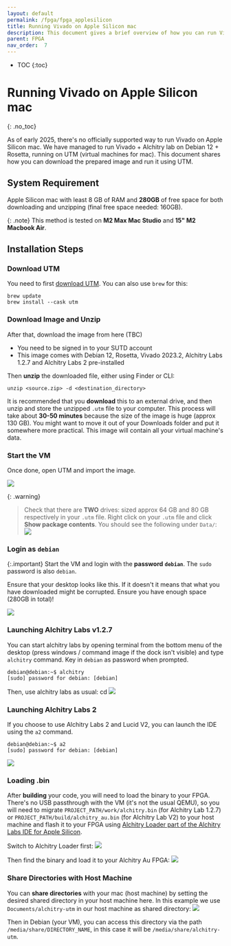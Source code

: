 ```yaml
---
layout: default
permalink: /fpga/fpga_applesilicon
title: Running Vivado on Apple Silicon mac 
description: This document gives a brief overview of how you can run Vivado on Apple Silicon mac with UTM 
parent: FPGA
nav_order:  7
---
```

* TOC
{:toc}


# Running Vivado on Apple Silicon mac
{: .no_toc}

As of early 2025, there's no officially supported way to run Vivado on Apple Silicon mac. We have managed to run Vivado + Alchitry lab on Debian 12 + Rosetta, running on UTM (virtual machines for mac). This document shares how you can download the prepared image and run it using UTM. 

## System Requirement 
Apple Silicon mac with least 8 GB of RAM and **280GB** of free space for both downloading and unzipping (final free space needed: 160GB). 

{: .note}
This method is tested on **M2 Max Mac Studio** and **15" M2 Macbook Air**. 

## Installation Steps
### Download UTM
You need to first [download UTM](https://mac.getutm.app). You can also use `brew` for this: 

```
brew update 
brew install --cask utm
```

### Download Image and Unzip
After that, download the image from here (TBC)
* You need to be <span className="orange-bold">signed in to your SUTD account</span> 
* This image comes with Debian 12, Rosetta, Vivado 2023.2, Alchitry Labs 1.2.7 and Alchitry Labs 2 pre-installed

Then **unzip** the downloaded file, either using Finder or CLI: 
```
unzip <source.zip> -d <destination_directory>
```

It is recommended that you **download** this to an external drive, and then unzip and store the unzipped `.utm` file to your computer. This process will take about **30-50 minutes** because the size of the image is huge (approx 130 GB). You might want to move it out of your Downloads folder and put it somewhere more practical. This image will contain all your virtual machine's data. 

### Start the VM
Once done, open UTM and import the image. 

<img src="{{ site.baseurl }}/docs/FPGA/images/fpga_applesilicon/shared-dir.png"  class="center_full no-invert"/>

{: .warning}
> Check that there are **TWO** drives: sized approx 64 GB and 80 GB respectively in your `.utm` file. Right click on your `.utm` file and click **Show package contents**. You should see the following under `Data/`: 
> <img src="{{ site.baseurl }}/docs/FPGA/images/fpga_applesilicon/2024-03-18-17-47-02.png"  class="center_full no-invert"/>

### Login as `debian`

{:.important}
Start the VM and login with the **password** **`debian`**. The `sudo` password is also `debian`.

Ensure that your desktop looks like this. If it doesn't it means that what you have downloaded might be corrupted. Ensure you have enough space (280GB in total)!

<img src="{{ site.baseurl }}/docs/FPGA/images/fpga_applesilicon/2024-03-25-17-35-03.png"  class="center_full no-invert"/>


### Launching Alchitry Labs v1.2.7
You can start alchitry labs by opening terminal from the bottom menu of the desktop (press windows / command image if the dock isn't visible) and type `alchitry` command. Key in `debian` as password when prompted.

```
debian@debian:~$ alchitry
[sudo] password for debian: [debian]
```

Then, use alchitry labs as usual:
cd 
<img src="{{ site.baseurl }}/docs/FPGA/images/fpga_applesilicon/2024-03-25-17-38-22.png"  class="center_full no-invert"/>


### Launching Alchitry Labs 2
If you choose to use Alchitry Labs 2 and Lucid V2, you can launch the IDE using the `a2` command. 

```
debian@debian:~$ a2
[sudo] password for debian: [debian]
```

<img src="{{ site.baseurl }}//docs/FPGA/images/fpga_applesilicon/2024-10-07-11-21-32.png"  class="center_full no-invert"/>

### Loading .bin 

After **building** your code, you will need to load the binary to your FPGA. There's no USB passthrough with the VM (it's not the usual QEMU), so you will need to migrate `PROJECT_PATH/work/alchitry.bin` (for Alchitry Lab 1.2.7) or `PROJECT_PATH/build/alchitry_au.bin` (for Alchitry Lab V2) to your host machine and flash it to your FPGA using [Alchitry Loader part of the Alchitry Labs IDE for Apple Silicon](https://alchitry.com/Alchitry-Labs-V2/download.html).

Switch to Alchitry Loader first: 
<img src="{{ site.baseurl }}/docs/FPGA/images/fpga_applesilicon/2024-03-18-14-34-46.png"  class="center_full no-invert"/>

Then find the binary and load it to your Alchitry Au FPGA: 
<img src="{{ site.baseurl }}//docs/FPGA/images/fpga_applesilicon/2024-10-07-11-22-40.png"  class="center_full no-invert"/>

### Share Directories with Host Machine 

You can **share directories** with your mac (host machine) by setting the desired shared directory in your host machine here. In this example we use `Documents/alchitry-utm` in our host machine as shared directory: 
<img src="{{ site.baseurl }}/docs/FPGA/images/fpga_applesilicon/shared-dir.png"  class="center_full no-invert"/>

Then in Debian (your VM), you can access this directory via the path `/media/share/DIRECTORY_NAME`, in this case it will be `/media/share/alchitry-utm`.



